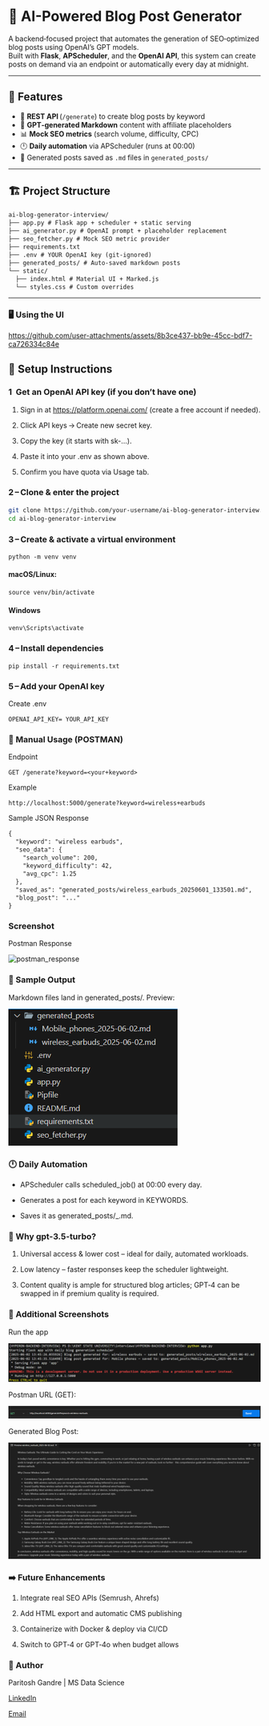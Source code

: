 # 🧠 AI-Powered Blog Post Generator

A backend‑focused project that automates the generation of SEO‑optimized blog posts using OpenAI’s GPT models.  
Built with **Flask**, **APScheduler**, and the **OpenAI API**, this system can create posts on demand via an endpoint or automatically every day at midnight.

---

## 🚀 Features

- 🔗 **REST API** (`/generate`) to create blog posts by keyword  
- 🤖 **GPT‑generated Markdown** content with affiliate placeholders  
- 📊 **Mock SEO metrics** (search volume, difficulty, CPC)  
- 🕛 **Daily automation** via APScheduler (runs at 00:00)  
- 📝 Generated posts saved as `.md` files in `generated_posts/`

---

## 🏗️ Project Structure
```
ai-blog-generator-interview/
├── app.py # Flask app + scheduler + static serving
├── ai_generator.py # OpenAI prompt + placeholder replacement
├── seo_fetcher.py # Mock SEO metric provider
├── requirements.txt
├── .env # YOUR OpenAI key (git‑ignored)
├── generated_posts/ # Auto‑saved markdown posts
└── static/
  ├── index.html # Material UI + Marked.js
  └── styles.css # Custom overrides
```

---
### 🖥️ Using the UI

https://github.com/user-attachments/assets/8b3ce437-bb9e-45cc-bdf7-ca726334c84e



## 🔧 Setup Instructions
### 1  Get an OpenAI API key (if you don’t have one)

1. Sign in at https://platform.openai.com/ (create a free account if needed).

2. Click API keys → Create new secret key.

3. Copy the key (it starts with sk-…).

4. Paste it into your .env as shown above.

5. Confirm you have quota via Usage tab.

### 2 – Clone & enter the project

```bash
git clone https://github.com/your-username/ai-blog-generator-interview.git
cd ai-blog-generator-interview
```
### 3 – Create & activate a virtual environment
```
python -m venv venv
```
#### macOS/Linux:
```
source venv/bin/activate
```
#### Windows
```
venv\Scripts\activate
```
### 4 – Install dependencies
```
pip install -r requirements.txt
```
### 5 – Add your OpenAI key
Create .env

```
OPENAI_API_KEY= YOUR_API_KEY
```
### 🧪 Manual Usage (POSTMAN)
Endpoint
```
GET /generate?keyword=<your+keyword>

```
Example
```
http://localhost:5000/generate?keyword=wireless+earbuds

```
Sample JSON Response
```
{
  "keyword": "wireless earbuds",
  "seo_data": {
    "search_volume": 200,
    "keyword_difficulty": 42,
    "avg_cpc": 1.25
  },
  "saved_as": "generated_posts/wireless_earbuds_20250601_133501.md",
  "blog_post": "..."
}
```
### Screenshot
Postman Response

![postman_response](https://github.com/user-attachments/assets/79292daf-abe2-4b52-9a51-515839106f00)



### 📂 Sample Output
Markdown files land in generated_posts/. Preview:

![Generated_blog_post](screenshots/file_structure.png)


### 🕛 Daily Automation

- APScheduler calls scheduled_job() at 00:00 every day.

- Generates a post for each keyword in KEYWORDS.

- Saves it as generated_posts/<keyword>_<date>.md.


### 🧠 Why gpt-3.5-turbo?
1. Universal access & lower cost – ideal for daily, automated workloads.

2. Low latency – faster responses keep the scheduler lightweight.

3. Content quality is ample for structured blog articles; GPT‑4 can be swapped in if premium quality is required.

### 📸 Additional Screenshots
Run the app

![Run_app](screenshots/app_run.png)


Postman URL (GET):

![Postman_url](screenshots/postman_url.png)


Generated Blog Post:

![Blog_post](screenshots/generated_post.png)
### ➡️ Future Enhancements
1. Integrate real SEO APIs (Semrush, Ahrefs)

2. Add HTML export and automatic CMS publishing

3. Containerize with Docker & deploy via CI/CD

4. Switch to GPT‑4 or GPT‑4o when budget allows

### 👤 Author
Paritosh Gandre | MS Data Science

[LinkedIn](https://www.linkedin.com/in/paritosh-gandre-164b4a180/) 

[Email](paritoshkrcg@gmail.com)

